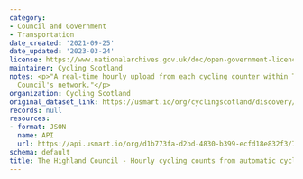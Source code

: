 ```yaml
---
category:
- Council and Government
- Transportation
date_created: '2021-09-25'
date_updated: '2023-03-24'
license: https://www.nationalarchives.gov.uk/doc/open-government-licence/version/3/
maintainer: Cycling Scotland
notes: <p>"A real-time hourly upload from each cycling counter within The Highland
  Council's network."</p>
organization: Cycling Scotland
original_dataset_link: https://usmart.io/org/cyclingscotland/discovery/discovery-view-detail/c34d4636-7390-4a12-9e4f-01e7a88bd69a
records: null
resources:
- format: JSON
  name: API
  url: https://api.usmart.io/org/d1b773fa-d2bd-4830-b399-ecfd18e832f3/7ac87fa3-45e1-40eb-9274-13359c00f195/1/urql
schema: default
title: The Highland Council - Hourly cycling counts from automatic cycling counters
---
```

